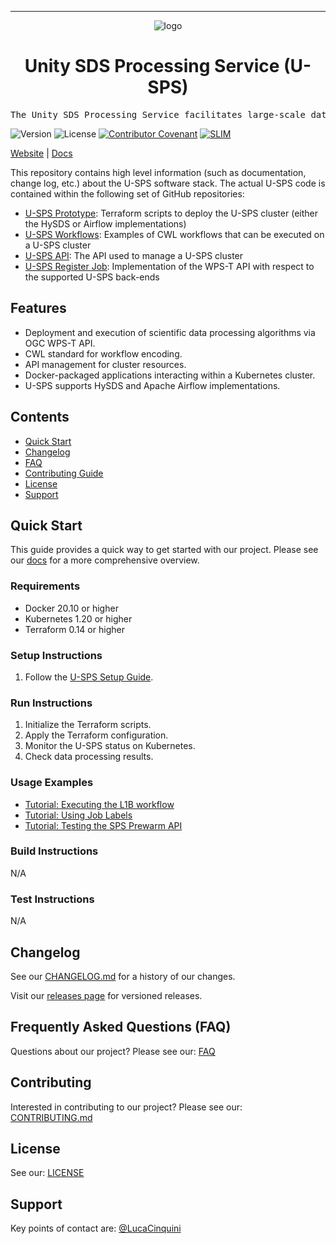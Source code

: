 <!-- Header block for project -->
<hr>

<div align="center">

![logo](https://user-images.githubusercontent.com/3129134/163255685-857aa780-880f-4c09-b08c-4b53bf4af54d.png)

<h1 align="center">Unity SDS Processing Service (U-SPS)</h1>

</div>

<pre align="center">The Unity SDS Processing Service facilitates large-scale data processing for scientific workflows.</pre>

<!-- Header block for project -->

![Version](https://img.shields.io/github/v/tag/unity-sds/unity-sps?label=version) ![License](https://img.shields.io/github/license/unity-sds/unity-sps) [![Contributor Covenant](https://img.shields.io/badge/Contributor%20Covenant-2.1-4baaaa.svg)](code_of_conduct.md) [![SLIM](https://img.shields.io/badge/Best%20Practices%20from-SLIM-blue)](https://nasa-ammos.github.io/slim/)

[Website](https://unity-sds.gitbook.io) | [Docs](https://unity-sds.gitbook.io/docs/developer-docs/science-processing)

This repository contains high level information (such as documentation, change log, etc.) about the U-SPS software stack. The actual U-SPS code is contained within the following set of GitHub repositories:
* [U-SPS Prototype](https://github.com/unity-sds/unity-sps-prototype): Terraform scripts to deploy the U-SPS cluster (either the HySDS or Airflow implementations)
* [U-SPS Workflows](https://github.com/unity-sds/unity-sps-workflows): Examples of CWL workflows that can be executed on a U-SPS cluster
* [U-SPS API](https://github.com/unity-sds/unity-sps-api): The API used to manage a U-SPS cluster
* [U-SPS Register Job](https://github.com/unity-sds/unity-sps-register_job): Implementation of the WPS-T API with respect to the supported U-SPS back-ends

## Features

* Deployment and execution of scientific data processing algorithms via OGC WPS-T API.
* CWL standard for workflow encoding.
* API management for cluster resources.
* Docker-packaged applications interacting within a Kubernetes cluster.
* U-SPS supports HySDS and Apache Airflow implementations.

## Contents

* [Quick Start](#quick-start)
* [Changelog](#changelog)
* [FAQ](#frequently-asked-questions-faq)
* [Contributing Guide](#contributing)
* [License](#license)
* [Support](#support)

## Quick Start

This guide provides a quick way to get started with our project. Please see our [docs](https://unity-sds.gitbook.io/docs/developer-docs/science-processing) for a more comprehensive overview.

### Requirements

* Docker 20.10 or higher
* Kubernetes 1.20 or higher
* Terraform 0.14 or higher
  
### Setup Instructions

1. Follow the [U-SPS Setup Guide](https://unity-sds.gitbook.io/docs/developer-docs/science-processing/docs/admin-guide/cluster-provisioning-with-terraform).

### Run Instructions

1. Initialize the Terraform scripts.
2. Apply the Terraform configuration.
3. Monitor the U-SPS status on Kubernetes.
4. Check data processing results.

### Usage Examples

* [Tutorial: Executing the L1B workflow](https://unity-sds.gitbook.io/docs/developer-docs/science-processing/docs/developers-guide/tutorial-execution-of-the-l1b-cwl-workflow-via-the-wps-t-api)
* [Tutorial: Using Job Labels](https://unity-sds.gitbook.io/docs/developer-docs/science-processing/docs/developers-guide/job-labels)
* [Tutorial: Testing the SPS Prewarm API](https://unity-sds.gitbook.io/docs/developer-docs/science-processing/docs/developers-guide/manual-verification-testing-the-sps-prewarm-api)

### Build Instructions 

N/A

### Test Instructions

N/A

## Changelog

See our [CHANGELOG.md](CHANGELOG.md) for a history of our changes.

Visit our [releases page](https://github.com/unity-sds/unity-sps/releases) for versioned releases.

## Frequently Asked Questions (FAQ)

Questions about our project? Please see our: [FAQ](https://unity-sds.gitbook.io/docs/faq)

## Contributing

Interested in contributing to our project? Please see our: [CONTRIBUTING.md](CONTRIBUTING.md)

## License

See our: [LICENSE](LICENSE)

## Support

Key points of contact are: [@LucaCinquini](https://github.com/LucaCinquini)
